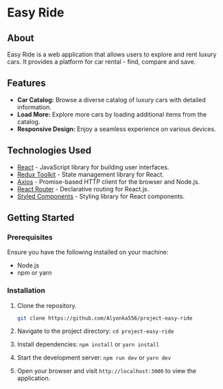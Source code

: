 # Easy Ride

## About

Easy Ride is a web application that allows users to explore and rent luxury cars. It provides a platform for car rental - find, compare and save.


## Features

- **Car Catalog:** Browse a diverse catalog of luxury cars with detailed information.
- **Load More:** Explore more cars by loading additional items from the catalog.
- **Responsive Design:** Enjoy a seamless experience on various devices.

## Technologies Used

- [React](https://reactjs.org/) - JavaScript library for building user interfaces.
- [Redux Toolkit](https://redux-toolkit.js.org/) - State management library for React.
- [Axios](https://axios-http.com/) - Promise-based HTTP client for the browser and Node.js.
- [React Router](https://reactrouter.com/) - Declarative routing for React.js.
- [Styled Components](https://styled-components.com/) - Styling library for React components.

## Getting Started

### Prerequisites

Ensure you have the following installed on your machine:

- Node.js
- npm or yarn

### Installation

1. Clone the repository.
   ```bash
   git clone https://github.com/Alyonka556/project-easy-ride
   ```
2. Navigate to the project directory: `cd project-easy-ride`

3. Install dependencies: `npm install` or `yarn install`

4. Start the development server: `npm run dev` or `yarn dev`

5. Open your browser and visit `http://localhost:3000` to view the application.
